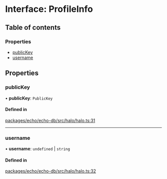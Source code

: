 # Interface: ProfileInfo

## Table of contents

### Properties

- [publicKey](ProfileInfo.md#publickey)
- [username](ProfileInfo.md#username)

## Properties

### publicKey

• **publicKey**: `PublicKey`

#### Defined in

[packages/echo/echo-db/src/halo/halo.ts:31](https://github.com/dxos/dxos/blob/6b1348fed/packages/echo/echo-db/src/halo/halo.ts#L31)

___

### username

• **username**: `undefined` \| `string`

#### Defined in

[packages/echo/echo-db/src/halo/halo.ts:32](https://github.com/dxos/dxos/blob/6b1348fed/packages/echo/echo-db/src/halo/halo.ts#L32)

